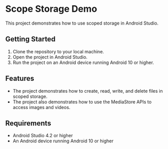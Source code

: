 # Scope Storage Demo

This project demonstrates how to use scoped storage in Android Studio.

## Getting Started

1. Clone the repository to your local machine.
2. Open the project in Android Studio.
3. Run the project on an Android device running Android 10 or higher.

## Features

* The project demonstrates how to create, read, write, and delete files in scoped storage.
* The project also demonstrates how to use the MediaStore APIs to access images and videos.

## Requirements

* Android Studio 4.2 or higher
* An Android device running Android 10 or higher

